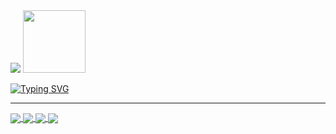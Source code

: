 <img src="https://readme-typing-svg.herokuapp.com/?lines=Hello,&color=c3c3c3"/>
<img src="https://media.giphy.com/media/RkHFJCWvv0WnUjPX98/giphy.gif" width="100" height="100"/>


[![Typing SVG](https://readme-typing-svg.herokuapp.com/?lines=Take+a+☕+and+enjoy+(יהוה)&color=c3c3c3)](https://git.io/typing-svg)



<!--
<img align="left" src="https://github-readme-stats.vercel.app/api?username=gil-son&show_icons=true&theme=graywhite" />
<a href="https://imgflip.com/i/4lxs4z"><img src="https://i.imgflip.com/4lxs4z.png" width="300" height="300" alt="Um pouco sobre mim" align="right"/></a>

![gil-son's github activity graph](https://activity-graph.herokuapp.com/graph?username=gil-son&bg_color=ffffff&color=708090&line=24292e&point=24292e&area=true)

-->
<hr/>


<a href="https://github.com/gil-son/dsmovie">
  <img align="center" src="https://github-readme-stats.vercel.app/api/pin/?username=gil-son&repo=dsmovie&theme=transparent" />
</a>

<a href="https://github.com/gil-son/semana-spring-react-sds3.0">
  <img align="center" src="https://github-readme-stats.vercel.app/api/pin/?username=gil-son&repo=semana-spring-react-sds3.0&theme=transparent" />
</a>

<a href="https://github.com/gil-son/kafka-versions">
  <img align="center" src="https://github-readme-stats.vercel.app/api/pin/?username=gil-son&repo=kafka-versions&theme=transparent" />
</a>

<a href="https://github.com/gil-son/bitcoin-balance">
  <img align="center" src="https://github-readme-stats.vercel.app/api/pin/?username=gil-son&repo=bitcoin-balance&theme=transparent" />
</a>
